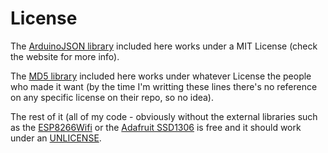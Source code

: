 # License

The [ArduinoJSON library](https://arduinojson.org/) included here works under a MIT License (check the website for more info).

The [MD5 library](https://github.com/tzikis/ArduinoMD5) included here works under whatever License the people who made it want (by the time I'm writting these lines there's no reference on any specific license on their repo, so no idea).

The rest of it (all of my code - obviously without the external libraries such as the [ESP8266Wifi](https://esp8266-arduino.readthedocs.io/en/latest/esp8266wifi/readme.html) or the [Adafruit SSD1306](https://github.com/adafruit/Adafruit_SSD1306) is free and it should work under an [UNLICENSE](http://unlicense.org).